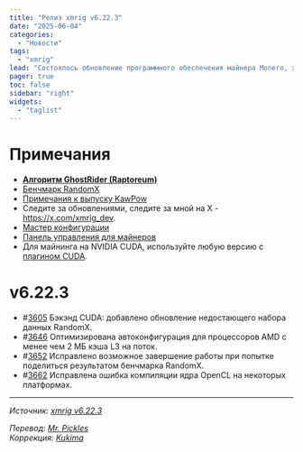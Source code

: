 ```yaml
---
title: "Релиз xmrig v6.22.3"
date: "2025-06-04"
categories:
  - "Новости"
tags:
  - "xmrig"
lead: "Состоялось обновление программного обеспечения майнера Monero, xmrig до v6.22.3"
pager: true
toc: false
sidebar: "right"
widgets:
  - "taglist"
---
```


# Примечания

- **[Алгоритм GhostRider (Raptoreum)](https://github.com/xmrig/xmrig/blob/master/src/crypto/ghostrider/README.md)**
- [Бенчмарк RandomX](https://xmrig.com/benchmark)
- [Примечания к выпуску KawPow](https://github.com/xmrig/xmrig/pull/1694#issuecomment-638310915)
- Следите за обновлениями, следите за мной на X - https://x.com/xmrig_dev.
- [Мастер конфигурации](https://xmrig.com/wizard)
- [Панель управления для майнеров](http://workers.xmrig.info/)
- Для майнинга на NVIDIA CUDA, используйте любую версию с [плагином CUDA](https://github.com/xmrig/xmrig-cuda).

# v6.22.3

- #[3605](https://github.com/xmrig/xmrig/pull/3605) Бэкэнд CUDA: добавлено обновление недостающего набора данных RandomX.
- #[3646](https://github.com/xmrig/xmrig/pull/3646) Оптимизирована автоконфигурация для процессоров AMD с менее чем 2 МБ кэша L3 на поток.
- #[3652](https://github.com/xmrig/xmrig/pull/3652) Исправлено возможное завершение работы при попытке поделиться результатом бенчмарка RandomX.
- #[3662](https://github.com/xmrig/xmrig/pull/3662) Исправлена ошибка компиляции ядра OpenCL на некоторых платформах.

---

_Источник: [xmrig v6.22.3](https://github.com/xmrig/xmrig/releases/tag/v6.22.3)_

_Перевод: [Mr. Pickles](https://t.me/v1docq47)_  
_Коррекция: [Kukima](https://t.me/Kukima)_
